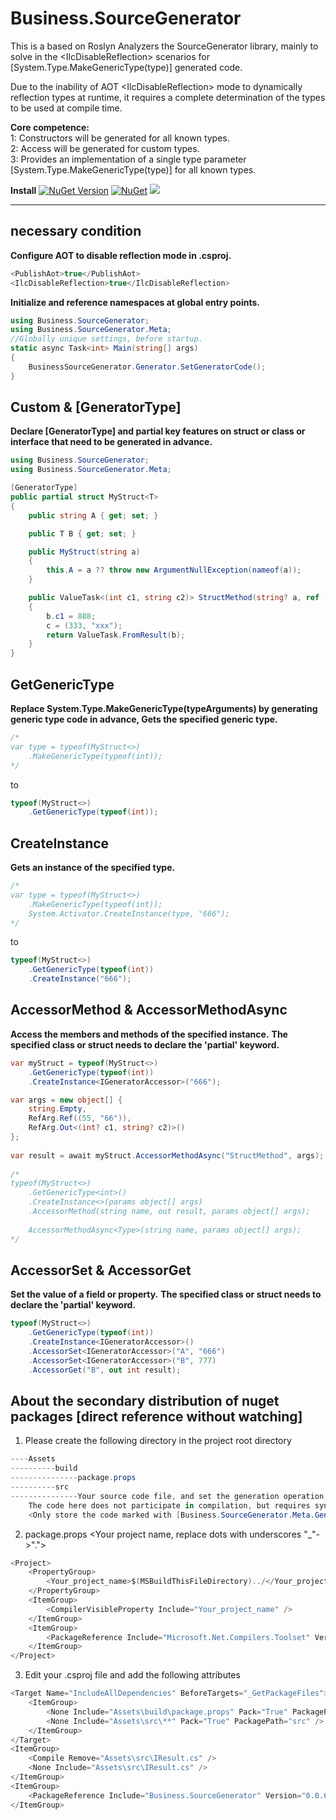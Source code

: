 # Business.SourceGenerator
This is a based on Roslyn Analyzers the SourceGenerator library, mainly to solve in the &lt;IlcDisableReflection&gt; scenarios for [System.Type.MakeGenericType(type)] generated code.

Due to the inability of AOT &lt;IlcDisableReflection&gt; mode to dynamically reflection types at runtime, it requires a complete determination of the types to be used at compile time.

**Core competence:**  
1: Constructors will be generated for all known types.  
2: Access will be generated for custom types.  
3: Provides an implementation of a single type parameter [System.Type.MakeGenericType(type)] for all known types.  

**Install**
[![NuGet Version](https://img.shields.io/nuget/v/Business.SourceGenerator.svg?style=flat)](https://www.nuget.org/packages/Business.SourceGenerator)
[![NuGet](https://img.shields.io/nuget/dt/Business.SourceGenerator.svg)](https://www.nuget.org/packages/Business.SourceGenerator)
[![](https://img.shields.io/badge/License-MIT-blue?style=flat-square)](https://github.com/xlievo/Business.SourceGenerator/blob/master/LICENSE)
***

## necessary condition
**Configure AOT to disable reflection mode in .csproj.**
```C#
<PublishAot>true</PublishAot>
<IlcDisableReflection>true</IlcDisableReflection>
```
**Initialize and reference namespaces at global entry points.**
```C#
using Business.SourceGenerator;
using Business.SourceGenerator.Meta;
//Globally unique settings, before startup.
static async Task<int> Main(string[] args)
{
    BusinessSourceGenerator.Generator.SetGeneratorCode();
}
```

## Custom & [GeneratorType]
**Declare [GeneratorType] and partial key features on struct or class or interface that need to be generated in advance.**
```C#
using Business.SourceGenerator;
using Business.SourceGenerator.Meta;

[GeneratorType]
public partial struct MyStruct<T>
{
    public string A { get; set; }

    public T B { get; set; }

    public MyStruct(string a)
    {
        this.A = a ?? throw new ArgumentNullException(nameof(a));
    }

    public ValueTask<(int c1, string c2)> StructMethod(string? a, ref (int c1, string c2) b, out (int? c1, string? c2) c)
    {
        b.c1 = 888;
        c = (333, "xxx");
        return ValueTask.FromResult(b);
    }
}
```

## GetGenericType
**Replace System.Type.MakeGenericType(typeArguments) by generating generic type code in advance, Gets the specified generic type.**
```C#
/*
var type = typeof(MyStruct<>)
    .MakeGenericType(typeof(int));
*/
```
to
```C#
typeof(MyStruct<>)
    .GetGenericType(typeof(int));
```

## CreateInstance
**Gets an instance of the specified type.**
```C#
/*
var type = typeof(MyStruct<>)
    .MakeGenericType(typeof(int));
    System.Activator.CreateInstance(type, "666");
*/
```
to
```C#
typeof(MyStruct<>)
    .GetGenericType(typeof(int))
    .CreateInstance("666");
```

## AccessorMethod & AccessorMethodAsync
**Access the members and methods of the specified instance.**
**The specified class or struct needs to declare the 'partial' keyword.**
```C#
var myStruct = typeof(MyStruct<>)
    .GetGenericType(typeof(int))
    .CreateInstance<IGeneratorAccessor>("666");

var args = new object[] { 
    string.Empty,
    RefArg.Ref((55, "66")),
    RefArg.Out<(int? c1, string? c2)>()
};
		
var result = await myStruct.AccessorMethodAsync("StructMethod", args);
	
/*
typeof(MyStruct<>)
    .GetGenericType<int>()
    .CreateInstance<>(params object[] args)
    .AccessorMethod(string name, out result, params object[] args);
	
    AccessorMethodAsync<Type>(string name, params object[] args);
*/
```

## AccessorSet & AccessorGet
**Set the value of a field or property.**
**The specified class or struct needs to declare the 'partial' keyword.**
```C#
typeof(MyStruct<>)
    .GetGenericType(typeof(int))
    .CreateInstance<IGeneratorAccessor>()
    .AccessorSet<IGeneratorAccessor>("A", "666")
    .AccessorSet<IGeneratorAccessor>("B", 777)
    .AccessorGet("B", out int result);
```

## About the secondary distribution of nuget packages [direct reference without watching]
1. Please create the following directory in the project root directory
```C#
----Assets
----------build
---------------package.props
----------src
---------------Your source code file, and set the generation operation to No. 
	The code here does not participate in compilation, but requires syntax modeling.
	<Only store the code marked with [Business.SourceGenerator.Meta.GeneratorType]>
```

2. package.props <Your project name, replace dots with underscores "_"->".">
```C#
<Project>
    <PropertyGroup>
        <Your_project_name>$(MSBuildThisFileDirectory)../</Your_project_name>
    </PropertyGroup>
    <ItemGroup>
        <CompilerVisibleProperty Include="Your_project_name" />
    </ItemGroup>
    <ItemGroup>
        <PackageReference Include="Microsoft.Net.Compilers.Toolset" Version="4.6.0" />
    </ItemGroup>
</Project>
```

3. Edit your .csproj file and add the following attributes
```C#
<Target Name="IncludeAllDependencies" BeforeTargets="_GetPackageFiles">
    <ItemGroup>
        <None Include="Assets\build\package.props" Pack="True" PackagePath="build\$(PackageId).props" />
        <None Include="Assets\src\**" Pack="True" PackagePath="src" />
    </ItemGroup>
</Target>
<ItemGroup>
    <Compile Remove="Assets\src\IResult.cs" />
    <None Include="Assets\src\IResult.cs" />
</ItemGroup>
<ItemGroup>
    <PackageReference Include="Business.SourceGenerator" Version="0.0.6.21" />
</ItemGroup>
```
